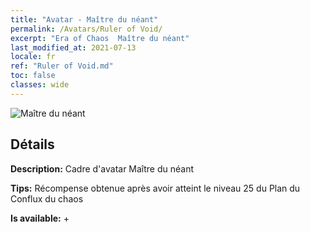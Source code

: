 ```yaml
---
title: "Avatar - Maître du néant"
permalink: /Avatars/Ruler of Void/
excerpt: "Era of Chaos  Maître du néant"
last_modified_at: 2021-07-13
locale: fr
ref: "Ruler of Void.md"
toc: false
classes: wide
---
```

 ![Maître du néant](/images/a/avatarFrame_42.png)

## Détails

 **Description:** Cadre d'avatar Maître du néant 

 **Tips:** Récompense obtenue après avoir atteint le niveau 25 du Plan du Conflux du chaos 

 **Is available:**  + 

